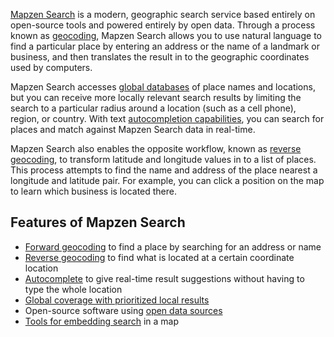 [Mapzen Search](https://mapzen.com/projects/search) is a modern, geographic search service based entirely on open-source tools and powered entirely by open data. Through a process known as [geocoding](search.md), Mapzen Search allows you to use natural language to find a particular place by entering an address or the name of a landmark or business, and then translates the result in to the geographic coordinates used by computers.

Mapzen Search accesses [global databases](data-sources.md) of place names and locations, but you can receive more locally relevant search results by limiting the search to a particular radius around a location (such as a cell phone), region, or country. With text [autocompletion capabilities](autocomplete.md), you can search for places and match against Mapzen Search data in real-time.

Mapzen Search also enables the opposite workflow, known as [reverse geocoding](reverse.md), to transform latitude and longitude values in to a list of places. This process attempts to find the name and address of the place nearest a longitude and latitude pair. For example, you can click a position on the map to learn which business is located there.

## Features of Mapzen Search

- [Forward geocoding](search.md) to find a place by searching for an address or name
- [Reverse geocoding](reverse.md) to find what is located at a certain coordinate location
- [Autocomplete](autocomplete.md) to give real-time result suggestions without having to type the whole location
- [Global coverage with prioritized local results](search.md#prioritize-results-by-proximity)
- Open-source software using [open data sources](data-sources.md)
- [Tools for embedding search](https://mapzen.com/documentation/mapzen-js/search/) in a map
